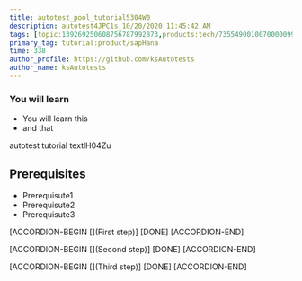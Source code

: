 ```yaml
---
title: autotest_pool_tutorial5304W0
description: autotest4JPC1s_10/20/2020 11:45:42 AM
tags: [topic:139269250608756787992873,products:tech/73554900100700000996,tutorial:experience/advanced]
primary_tag: tutorial:product/sapHana
time: 338
author_profile: https://github.com/ksAutotests
author_name: ksAutotests
---
```

### You will learn
- You will learn this
- and that

autotest tutorial textlH04Zu

## Prerequisites
- Prerequisute1
- Prerequisute2
- Prerequisute3

[ACCORDION-BEGIN [](First step)]
[DONE]
[ACCORDION-END]

[ACCORDION-BEGIN [](Second step)]
[DONE]
[ACCORDION-END]

[ACCORDION-BEGIN [](Third step)]
[DONE]
[ACCORDION-END]

